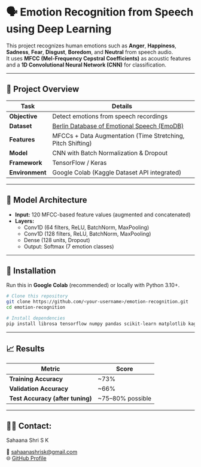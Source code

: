 # 🗣️ Emotion Recognition from Speech using Deep Learning

This project recognizes human emotions such as **Anger**, **Happiness**, **Sadness**, **Fear**, **Disgust**, **Boredom**, and **Neutral** from speech audio.  
It uses **MFCC (Mel-Frequency Cepstral Coefficients)** as acoustic features and a **1D Convolutional Neural Network (CNN)** for classification.

---

## 🚀 Project Overview

| Task | Details |
|------|----------|
| **Objective** | Detect emotions from speech recordings |
| **Dataset** | [Berlin Database of Emotional Speech (EmoDB)](https://www.kaggle.com/datasets/piyushagni5/berlin-database-of-emotional-speech-emodb) |
| **Features** | MFCCs + Data Augmentation (Time Stretching, Pitch Shifting) |
| **Model** | CNN with Batch Normalization & Dropout |
| **Framework** | TensorFlow / Keras |
| **Environment** | Google Colab (Kaggle Dataset API integrated) |

---


## 🧠 Model Architecture

- **Input:** 120 MFCC-based feature values (augmented and concatenated)
- **Layers:**
  - Conv1D (64 filters, ReLU, BatchNorm, MaxPooling)
  - Conv1D (128 filters, ReLU, BatchNorm, MaxPooling)
  - Dense (128 units, Dropout)
  - Output: Softmax (7 emotion classes)

---

## 🧰 Installation

Run this in **Google Colab** (recommended) or locally with Python 3.10+.

```bash
# Clone this repository
git clone https://github.com/<your-username>/emotion-recognition.git
cd emotion-recognition

# Install dependencies
pip install librosa tensorflow numpy pandas scikit-learn matplotlib kagglehub

```
---

## 📈 Results

| Metric                          | Score               |
|---------------------------------|---------------------|
| **Training Accuracy**           | ~73%                |
| **Validation Accuracy**         | ~66%                |
| **Test Accuracy (after tuning)**| ~75–80% possible    |

---

## 👩‍💻 Contact:
Sahaana Shri S K

📧 sahaanashrisk@gmail.com  
🌐 [GitHub Profile](https://github.com/SahaanaShriSK)

